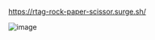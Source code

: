 https://rtag-rock-paper-scissor.surge.sh/

![image](https://user-images.githubusercontent.com/5400947/136493411-5fbdba12-eb78-43aa-bce1-5aa87ee81d4a.png)

